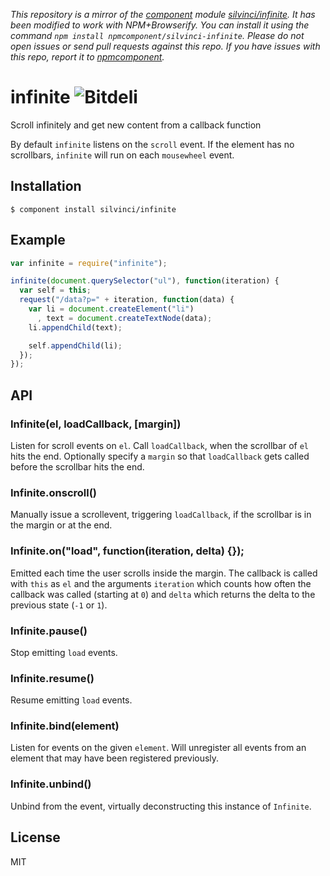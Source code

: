 *This repository is a mirror of the [component](http://component.io) module [silvinci/infinite](http://github.com/silvinci/infinite). It has been modified to work with NPM+Browserify. You can install it using the command `npm install npmcomponent/silvinci-infinite`. Please do not open issues or send pull requests against this repo. If you have issues with this repo, report it to [npmcomponent](https://github.com/airportyh/npmcomponent).*
# infinite ![Bitdeli](https://d2weczhvl823v0.cloudfront.net/silvinci/infinite/trend.png)
  Scroll infinitely and get new content from a callback function
  
  By default `infinite` listens on the `scroll` event. If the element
  has no scrollbars, `infinite` will run on each `mousewheel` event.

## Installation

```
$ component install silvinci/infinite
```
## Example

```javascript
var infinite = require("infinite");

infinite(document.querySelector("ul"), function(iteration) {
  var self = this;
  request("/data?p=" + iteration, function(data) {
    var li = document.createElement("li")
      , text = document.createTextNode(data);
    li.appendChild(text);

    self.appendChild(li);
  });
});
```

## API

### Infinite(el, loadCallback, [margin])

  Listen for scroll events on `el`. Call `loadCallback`, when the
  scrollbar of `el` hits the end. Optionally specify a `margin`
  so that `loadCallback` gets called before the scrollbar hits
  the end.

### Infinite.onscroll()

  Manually issue a scrollevent, triggering `loadCallback`, if the
  scrollbar is in the margin or at the end.

### Infinite.on("load", function(iteration, delta) {});

  Emitted each time the user scrolls inside the margin.
  The callback is called with `this` as `el` and the arguments
  `iteration` which counts how often the callback was called (starting at `0`)
  and `delta` which returns the delta to the previous state (`-1` or `1`).

### Infinite.pause()

  Stop emitting `load` events.

### Infinite.resume()

  Resume emitting `load` events.

### Infinite.bind(element)

  Listen for events on the given `element`. Will unregister all events from an
  element that may have been registered previously.

### Infinite.unbind()

  Unbind from the event, virtually deconstructing this instance of `Infinite`.

## License

  MIT
